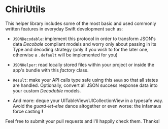 # ChiriUtils
This helper library includes some of the most basic and used commonly written features in everyday Swift development such as:

- `JSONDecodable`: implement this protocol in order to transform JSON's data _Decobale_ compliant models and worry only about passing in its Type and decoding strategy (only if you wish to for the later one, otherwise a `.default` will be implemented for you)

- `JSONHelper`: read locally stored files within your project or inside the app's bundle with this _factory_ class.

- `Result`: make your API calls type safe using this `enum` so that all states are handled. Optionally, convert all JSON success response data into your custom _Decodable_ models.

- And more: deque your UITableView/UICollectionView in a typesafe way. Avoid the _guard-let-else_ dance altogether or even worse: the infamaus force casting **!**

Feel free to submit your pull requests and I'll happily check them. Thanks!
